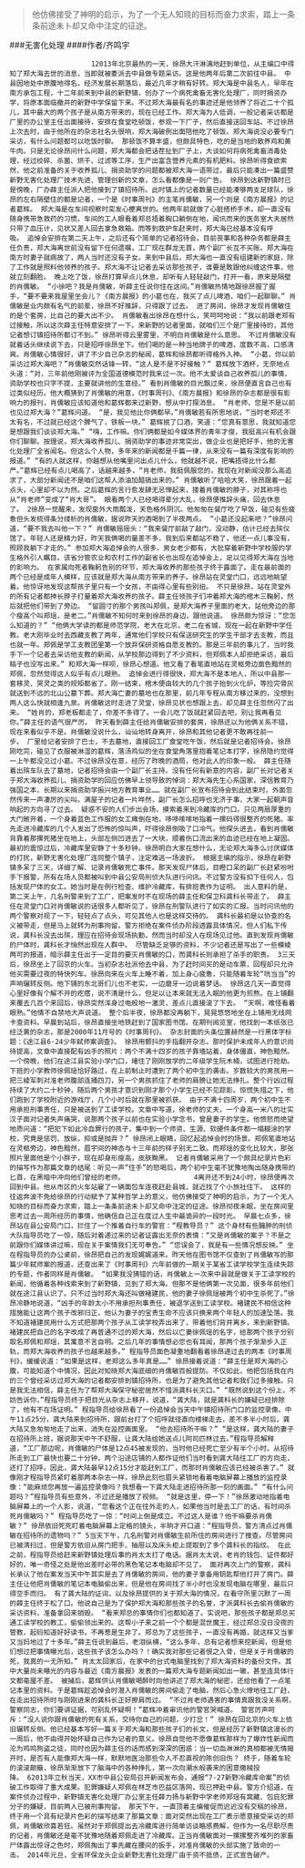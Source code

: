 > 他仿佛接受了神明的启示，为了一个无人知晓的目标而奋力求索，踏上一条条前途未卜却又命中注定的征途。

###无害化处理
####作者/齐鸣宇

						12013年北京最热的一天，徐昂大汗淋漓地赶到单位，从主编口中得知了郑大海去世的消息，当即就被委派去中县做专题采访。这是他两年后第二次前往中县。 中县因地处中原腹地得名，经济发展长期落后，最近几年才稍有好转。郑大海是中县名人，早年在南方承包工程，十二年前来到中县的新野镇，创办了一个病死禽畜无害化处理厂，同时捐资办学，将原本面临撤并的新野中学保留下来。不过郑大海最有名的事迹还是他领养了将近二十个孤儿，其中最大的两个孩子是从南方带来的，现在已经工作。郑大海为人低调，一般记者采访都是厂里的办公室主任出面接待，安排在食堂吃顿饭，参观一下厂子，然后直接送回车站。不过徐昂上次去时，由于他所在的杂志社名头很响，郑大海破例出面陪他吃了顿饭。郑大海说没必要专门采访，有什么问题都可以吃饭时聊。 那顿饭不算丰盛，但颇具特色，吃的是当地的散养鸡和黄牛肉。只是无论徐昂问什么问题，郑大海都会把话茬扯到厂子上，大谈如何将病死禽畜消毒处理，经过绞碎、杀菌、烘干、过滤等工序，生产出富含营养元素的有机肥料。徐昂听得食欲索然，他之前准备的关于收养孤儿、捐资助学的问题都被郑大海一语带过，最后只能凑出一篇盛赞新野无害化处理厂技术先进、管理创新的文章，怎么看都像是一则广告。 徐昂到达新野镇时已是傍晚，厂办薛主任派人把他接到了镇招待所。此时镇上的记者数量已经能凑够两支足球队，徐昂的左右隔壁住的都是记者，一个是《时事周刊》的主笔肖儒敏，另一个则是《南方晨报》的记者葛辉。 郑大海是在车间视察时突发心梗离世的。他两年前就做了心脏搭桥手术，却一直没有随身携带急救药的习惯。车间的工人眼看着郑总捂着胸口躺倒在地，闻讯而来的医务室大夫居然只带了血压计，见状又差人回去拿急救箱。而等到救护车赶来时，郑大海已经基本没有呼吸。 追悼会安排在第二天上午，之后还有个简单的记者招待会。目前丧事和各种杂务都是薛主任负责，郑大海离世前没有留下任何遗嘱，工厂现在群龙无首，两个副厂长互不买账。郑大海在南方时妻子就病故了，两人当时还没有子女。来到中县后，郑大海也一直没有组建新的家庭，除了工作就是照料他领养的孩子。郑大海不让记者去采访那些孩子，谁要是敢跟他纠缠这件事，他就立刻翻脸。 晚上吃了饭，徐昂打算早点儿休息，却听有人轻轻敲门，打开一看，原来是隔壁的肖儒敏。 “小徐吧？我是肖儒敏，听薛主任说你住在这间。”肖儒敏热情地跟徐昂握了握手，“要不要来我屋里坐会儿？《南方晨报》的小葛也在，我买了点儿啤酒，咱们一起聊聊。” 肖儒敏是业内颇有名气的前辈，徐昂不好推辞，只得跟了过去。 进了房间，徐昂才发现肖儒敏住的是个套房，比自己的要大出不少。 肖儒敏看出徐昂在想什么，笑呵呵地说：“我以前跟老郑有过接触，所以这次薛主任特意安排了一下。来新野的记者里面，就咱们三个是厂里接待的，其他记者想订镇招待所都订不到。” 徐昂听得云里雾里，不明白肖儒敏是什么意思。 不过肖儒敏没有就着话头继续说下去，只是招呼徐昂坐下。他们喝的是一种当地牌子的啤酒，度数不高，口感清爽。肖儒敏心情很好，讲了不少自己杂志的秘闻，葛辉和徐昂都听得格外入神。 “小葛，你以前采访过郑大海吧？”肖儒敏突然话锋一转，“这人是不是不好接触？” 葛辉放下酒杯，无奈地点头道：“对，三年前他刚被评为全国道德模范时我来过一次。他不太爱谈自己收养孤儿的事情，资助学校也只字不提，主要就讲他的生意经。” 看到肖儒敏的目光飘过来，徐昂便直言自己也有过类似经历。他大概猜到了肖儒敏的用意，《时事周刊》、《南方晨报》和徐昂的杂志都是很有影响力的报刊，肖儒敏应该知道他和葛辉都来过新野，想从中打探消息。 “肖老师，您是不是以前也见过郑大海？”葛辉问道。 “是，我见他比你俩都早。”肖儒敏若有所思地说，“当时老郑还不太有名，不过就已经这个脾气了，铁板一块。” 葛辉抿了口酒，笑道：“您真有意思，我就知道您是想跟我们谈谈郑大海。” “嗨，工作嘛。你们俩都是如今媒体界的青年才俊，我挺高兴有机会跟你们聊聊。按理说，郑大海收养孤儿、捐资助学的事迹非常突出，做企业也是把好手，他的无害化处理厂全省闻名。但这么个人物，多年来的新闻都是千篇一律，从来没有一篇有深度有影响的报道。” “有的人就这样，你越想从他嘴里问出点儿什么，他就越不说，把嘴捂得比什么都严。”葛辉已经有点儿喝高了，话越来越多，“肖老师，我挺佩服您的，我现在对新闻没那么高追求了，大部分新闻还不是咱们这帮人添油加醋搞出来的。” 肖儒敏听了哈哈大笑，徐昂跟着一起点头，心里却不以为然。之后葛辉的言行愈发肆无忌惮起来，搂着肖儒敏的脖子，对其称呼也从“肖老师”变成了“肖大哥”。 眼看两个人已经喝得辈分大乱，徐昂便推辞头痛，回去休息了。 2徐昂一觉醒来，发现窗外大雨瓢泼，天色格外阴沉。他匆匆在餐厅吃了早饭，碰见有些疲惫但头发梳得条分缕析的肖儒敏，据说昨天的酒喝到了半夜两点。 “小葛还没起来吧？”徐昂问道，“要不我去叫他一下？” 肖儒敏摇摇头：“我来餐厅前敲了敲门，没动静，估计已经去殡仪馆了。年轻人还是精力好，昨天我俩喝的量差不多，我到后来都站不稳了，他还一点儿事没有，照顾我躺下才走的。” 参加郑大海追悼会的人很多，男女老少都有，大批穿着新野中学校服的学生格外引人瞩目。该省分管农业和农村工作的副省长也出现在追悼会上，足以见得郑大海在当地的影响力。 在家属向死者鞠躬告别的环节，郑大海收养的那些孩子终于露面了。走在最前面的两个已经是成年人模样，应该就是郑大海从南方带来的养子。徐昂站在灵堂门口，远远地眺望着。他惊讶地发现这帮孩子里只有一个女孩，不由得心里有些别扭。 不只是徐昂，站在灵堂外的所有记者都抻长脖子打量着郑大海收养的孩子。薛主任领孩子们冲着郑大海的棺木三鞠躬，然后就把他们带到了旁边。 “留圆寸的那个男孩叫郑佩，是郑大海养子里面的老大，站他旁边的那个瘦高个叫郑瑶，是老二。”肖儒敏不知何时来到徐昂的身边，跟他说道。 徐昂颇为惊讶：“您怎么知道的？” “他俩大学读的都是师范学院，老大在北京，老二在省城，现在一起在新野中学任教。老大刚毕业时去西藏支教了两年，通常他们学校只有保送研究生的学生干部才去支教，而且也就一年。郑佩是学工支教团里第一个放弃保研资格自愿支教的。那是三年前的事儿了，当时我手下一个记者去采访他支教的新闻，从学校那边得到了不少资料，但郑佩本人却拒绝采访，最后稿子也没写出来。” 和郑大海一样呗，徐昂心想道。他又看了看笔直地站在灵柩旁边面色黯然的郑佩，忽然觉得这人似乎有点儿眼熟。 追悼会进行得很快，郑大海不是本地人，所以中县那一套移灵、哭灵之类的规矩都省了。刚一结束，棺木便由较大的几个孩子抬到火化炉，等捡完骨灰就送到不远的北山公墓下葬。郑大海亡妻的墓地也在那里，前几年专程从南方移过来的，没想到两人这么快就相逢九泉。肖儒敏这时走进了灵堂，徐昂见状也想跟上去，却见薛主任忽然闪了出来。 “姓肖的，郑老板都走了，你差不多得了。一会儿吃了饭就赶紧回去吧，别让我再看见你。”薛主任的语气很严厉。 昨天看到薛主任给肖儒敏安排的套房，徐昂还以为他俩关系不错，现在来看似乎不是。肖儒敏没说什么，讪讪地转身离开，徐昂和其他记者更不敢再往前一步。 厂里给记者安排了巴士，不去墓地，直接回工厂食堂吃午饭，然后就是记者招待会。徐昂刚吃完，碰见了衣服被淋湿的葛辉，落汤鸡似的坐在食堂角落里抱着笔记本打字，徐昂隐约觉得一上午都没见过小葛。不过徐昂没在意，经历了昨晚的酒局，他对此人的印象一般。 薛主任随着出殡车队去了墓地，记者招待会由一个副厂长主持。没有任何有新意的内容，副厂长对记者关于郑大海收养孤儿、捐资助学的回应仿佛早上领导致的悼词：郑大海先生心系国家，深信教育乃强国之本，长期以来捐资助学振兴地方教育事业…… 就在副厂长宣布招待会到此结束时，外面忽然传来一声凄厉的尖叫。满屋子的记者一片哗然，副厂长怎么招呼也无济于事，大家一起朝声音响起的方向寻了过去。 疑惑不安的人们步出会场，摸索着来到冷藏库的门口。只见两扇厚重的大门敞开着，一个身着蓝色工作服的女工瘫倒在地，哆哆嗦嗦地指着一摞码得很整齐的死猪。率先走进冷藏库的几个人发出了恐怖的惊叫声，吓得徐昂倒吸了口冷气。他探头进去，看到肖儒敏背靠着那摞死猪坐在地上，头部左侧凹进去了一大块，顺着伤口流出来的血迹已经在地上凝固。最初的震惊过后，冷藏库里安静了十多秒钟。徐昂明白大家在想什么，无论郑大海多么讨厌媒体的打扰，新野无害化处理厂连同整个镇子，注定难逃一场波折。 根据主编的指示，徐昂在新野镇多呆了三天，详细了解、记录肖儒敏死亡事件。那天发现尸体后，目瞪口呆的副厂长赶紧吩咐手下报警，所有在场人员都被叫到中县公安局刑侦大队进行问讯。不过警方没有扣下任何人，包括发现尸体的女工。她当时是在例行检查、维护冷藏库，有排班表作为证明。 出人意料的是，第二天上午，几名刑警来到了工厂，把案发时不在现场的薛主任和保卫科龚科长带走了。 薛主任在灵堂门口对肖儒敏说的话很多人都听见了，徐昂在刑警队进行了如实的汇报。当时问讯他的两个警察对视了一下，轻轻点了点头，可见其他人也是这样交待的。 龚科长最初是以协查的名义被带走，但是马上就转为刑事拘留。警方拒绝在案件侦办阶段透露具体情况，但人们私下传说，龚科长没去出殡，理应在招待会现场执勤，然而当时却没人在现场见过他。直到发现肖儒敏的尸体时，龚科长才悄然出现在人群中。 尽管缺乏足够的资料，不少记者还是写出了一些模棱两可的报道，暗示薛主任出于一定目的要灭肖儒敏的口，而龚科长则承担了杀手的职责。 3三天后，徐昂坐上了回京的火车。当初杂志社派他去中县，为了赶时间买的是动车票，回程却只允许他买需要过夜的特快列车。徐昂向来在火车上睡不着，加上身心疲惫，只能随着车轮“咣当当”的声响辗转反侧。他下铺的东北哥们儿也不老实，一边磨牙一边说着梦话。 徐昂这几天一直觉得心里好像有个解不开的疙瘩，说不清是什么，但足以让本来就无法入眠的他更为煎熬。在上铺翻来覆去几百个来回后，徐昂突然浑身过电般地一激灵，差点儿直接滚了下去。 “天啊，难怪看着眼熟。”他情不自禁地大声说道。 整个后半夜，徐昂都没再躺下，晃晃悠悠地坐在上铺用无线网卡查资料。早晨到站后，徐昂直接坐地铁赶到了国家图书馆。在期刊阅览室，他找到一本纸张已经泛黄的杂志，那是2000年11月号的《时事周刊》。 杂志封面的头条位置赫然是一行黑体字标题：《途江县6·24少年弑师案调查》。 徐昂用颤抖的手指翻开杂志。那时保护未成年人的意识尚待提高，文章中直接配有凶手的照片：两个不满十四岁的孩子靠墙站着，身体僵直，神色黯然。一个傍晚，他们在途江县实验小学门口，堵住了刚刚放学的二年级学生阮木楠，试图进行抢劫。下班的小学教师徐佩瑶恰好路过，在上前制止时遭到了两个初中生的袭击。岁数较大的男孩用一把三棱军刺对准老师腹部连捅四刀，另一个男孩抓住了老师的肩膀让她无法挣扎。整个行凶过程持续了大约二十秒钟，随后两个男孩才意识到刚才那个小学生已经不见踪影。惊慌失措之下，他们跑到了学校附近的游戏厅，几个小时后就在那里被抓获。 由于不满十四周岁，两个初中生不用承担刑事责任，只是被送到了工读学校。文章中写道，徐老师的丈夫，一个身高一米八的壮实汉子面对记者失声痛哭，说那两个孩子以前也在实验小学念书，曾是妻子的学生。他愤怒而绝望地质问道：“把犯下如此冷血罪行的孩子，集中到一个师资、生源、软硬件条件都一塌糊涂的学校，究竟是惩罚、放纵，抑或是抛弃？” 徐昂闭上眼睛，回忆起追悼会时的场景。郑佩笔直地站在灵柩旁边，神色黯然，眉宇间的神态与十三年前的样子别无二致。而郑瑶的变化比较大，那张照片里面他是个小胖子，现在却身形瘦高，皮肤黝黑。 记者肖儒敏采用了一个颇具纪录片色彩的描写作为那篇文章的结尾：听见一声“住手”的怒喝后，两个初中生毫不犹豫地掏出随身携带的匕首，在黑暗中冲向他们曾经的老师。                 4离开还不到24小时，徐昂便再次回到中县。他从市区的火车站雇了一辆面包车连夜赶赴县城，就近找了个小旅社住下。 这样的往返奔波不免给徐昂的行动赋予了某种哲学上的意义，他仿佛接受了神明的启示，为了一个无人知晓的目标而奋力求索，踏上一条条前途未卜却又命中注定的征途。徐昂彻夜未眠，坐在房间里思考过去一周所经历的事情，他确信自己正在度过人生中最诡异的一段时光。 早晨七点多，徐昂站在县公安局门口，拦住了一个推着自行车的警官：“程教导员？” 这个身材有些臃肿的刑侦大队指导员吃了一惊，随后对着递过来的记者证露出无奈的表情：“又是肖儒敏的案子？不是之前跟你们媒体讲过嘛，现在关于案情我们无可奉告。” “您误会了，我是有一些情况想反映。” 坐在程指导员的办公桌前，徐昂把自己的发现娓娓道来。昨天他在图书馆不仅查到了肖儒敏写的那篇少年弑师案的报道，还查出来了《时事周刊》六年前做的一期关于某省工读学校学生连续失踪的专题，作者同样是肖儒敏。 “如果我没猜错的话，肖儒敏上一次来中县就是做关于工读学校的新闻，他循着各种线索来到了新野镇，见到了郑大海。但那不是他俩第一次见面，很多年前他们就在途江县认识了。只不过当时郑大海还叫做褚建民，他的妻子徐佩瑶被两个初中生杀死了。”徐昂冷静地说道，“凶手的年龄太小不用承担刑事责任，被退学送到工读学校。褚建民不相信这种措施能让这两个孩子改邪归正，他认为妻子的宝贵生命不应该只换来两个年轻人的加速坠落。我不知道褚建民用什么方式把那两个孩子从工读学校弄出来了，带着他们背井离乡，来到新野镇。褚建民把自己的名字改成了再普通不过的郑大海，然后以亡妻徐佩瑶的名字，给那两个孩子分别取名郑佩和郑瑶，其寓意不言自明。之后几年的事情想必您也有耳闻，那两个孩子渐渐步入正轨，而郑大海收养的孩子也越来越多。” 程指导员面色凝重地翻看着徐昂递过去的两本《时事周刊》，缓缓说道：“如果是这样，老郑这么多年真是……” 徐昂接着说道：“薛主任是郑大海的心腹，可能知道个中情况，因此对知晓郑大海底细的肖儒敏百般提防。不仅如此，他把包括我在内的三个曾经采访过郑大海的记者都安排到镇招待所，也是为了避免其他记者和我们过多接触。只是我无法相信，薛主任为了帮郑大海保守秘密居然不惜派龚科长灭口。” “既然说到这个份上，不妨告诉你，”程指导员终于把目光从杂志上移开，说道，“龚大陆，就是龚科长的嫌疑已经排除了，他有不在场证明。” 程指导员给徐昂看了一份追悼会当天中午镇招待所门口的监控录像。中午11点25分，龚大陆来到招待所，跟前台打了个招呼就径直向楼梯走去，差不多半小时后，龚大陆又急匆匆地走了出来，消失在监控画面里。 “他去招待所干嘛？” “是这样，龚大陆的妻子在招待所上班，据说那天中午不舒服，让龚大陆给她送点儿阿司匹林过去。”程指导员解释道，“工厂那边呢，肖儒敏的尸体是12点45被发现的，当时他已经死亡至少有半个小时。从招待所走到工厂最快也要二十分钟，两个沿途店铺的人都作证他们当时看到龚大陆往工厂的方向走，还打了招呼。因此，龚大陆最早12点15分才能赶到工厂，而那时肖儒敏应该已经被杀害了。” 就像刚才程指导员紧盯着那两本杂志一样，徐昂此刻也眉头紧锁地看着电脑屏幕上播放的监控录像：“能麻烦您再放一遍监控录像吗？我想看一下龚大陆走进招待所那一刻的画面。” “有什么问题吗？”程指导员有些意外，不过还是播放了视频。 “就是这里，停一下！”徐昂激动地指着电脑屏幕上的一个人影，说道，“您看这个正在往外走的人，如果他当时是去工厂的话，有时间杀死肖儒敏吗？” 程指导员吃了一惊：“时间上倒是成立。不过这人是谁？他干嘛要杀肖儒敏？” 徐昂依旧死死盯着电脑屏幕上定格的镜头，半晌才开口道：“程指导员，警方清点过肖儒敏在招待所的遗物吗？” 5当天下午，几名刑警对肖儒敏生前所住的房间进行了搜查。尽管房间已被清扫过，但是警方依旧从房门把手、抽屉以及床头柜上提取到了多个龚科长的指纹。 在此之前，程指导员给赶来新野镇处理后事的肖太太打了电话。据肖太太说，老肖的钱包、证件都好好的，唯一奇怪之处是他出差时必带的黑色笔记本电脑却不见了。 面对再次上门的警察，龚科长承认了他在案发当天中午其实是去了肖儒敏的房间，他的妻子拿备用钥匙帮他打开了房门。薛主任让他把肖儒敏的笔记本电脑偷出来，但是他在房间找了半小时也没发现电脑在哪里，最后只得空手而归。 有了龚大陆的证词，以及徐昂提供的关于郑大海的情况，在看守所里沉默了一周的薛主任终于松了口。他说自己是为了保护郑大海和那些孩子的名誉，才派龚科长去偷肖儒敏的采访资料，准备拿回来销毁。 “看来郑总的事情你们也都知道了。实说吧，那些孩子都是郑总买通工读学校的教工，偷偷领出来的。这帮小子来之前一个个都是混世魔王，经过郑总没日没夜的管教，起码知道好好读书，不再惹是生非了。郑总为了这些孩子，一直没有再婚，就这样又当爹又当妈地过了十多年。”薛主任说到最后，老泪纵横，“这么多年，总有记者想来挖新闻，但是他们想过把事情曝光后，这些孩子该怎么办吗？！确实我对那些记者恨之入骨，但是关于肖儒敏的死，我真的一无所知。” 肖太太回家后，在家中的台式电脑里找到了郑大海资料的备份文件。其中大量尚未曝光的内容与最近《南方晨报》发表的一篇郑大海专题新闻如出一辙，甚至连具体行文都毫厘不差。 被捕后，葛辉供认肖儒敏喝醉时向他讲述了郑大海的秘密，还给他看了一点笔记本里的资料。于是葛辉趁追悼会时潜入肖儒敏的房间偷走了电脑，然后心急火燎地往工厂赶，在走出招待所时与刚刚进来的龚科长正好擦肩而过。 “不过肖老师遇害的事情真跟我没关系啊，警察同志，你们要讲证据，可别乱怀疑啊！”葛辉冲着审讯他的警官哭喊道。 警官厉声呵斥：“没人说你跟肖儒敏的死有关系，交待你自己的问题，少打岔！” 徐昂在回北京的火车上依旧辗转反侧。他已经基本写好一篇关于郑大海和那些孩子们的长文，但是经历了新野镇这漫长的一周后，他不由得开始怀疑自己作为记者的意义。徐昂自觉他不愿像葛辉那样为了爆炸性新闻而沦为鸡鸣狗盗之徒，同时也因为薛主任的话而感到深深的困惑：当一切血淋淋的真相都被无情揭开时，是否有人能像郑大海一样，默默地医治那些令人不忍直视的陈创旧伤？ 终于，随着车轮的滚滚颠簸，徐昂渐渐放下了脑海中的各种挣扎，第一次向潮水般袭来的困意缴械投降。 62013年立秋当天，XX市中县公安局召开新闻发布会，通报“7·27新野冷藏库命案”的侦破工作取得了重大成果。犯罪嫌疑人郑佩在林芝市巴益区落网，现已押赴中县。警方介绍道，在案件侦办过程中，新野镇无害化处理厂办公室主任薛力扬与新野中学老师郑瑶有窝藏、包庇犯罪分子的嫌疑，目前两人已被刑事拘留。 那天下午，一直顶着主编催促而迟迟没有交稿的徐昂，终于用一个具有纪录片色彩的描写结束了那篇文章：面对突然出现在工厂表示愿意接受采访的郑佩，肖儒敏欣喜若狂。虽然对于郑佩提出去冷藏库进行简单访谈略感费解，但作为一名尽职尽责的记者，肖儒敏还是毫不犹豫地随着郑佩走进了冷藏库。正当肖儒敏面对一摞摞整齐堆列的家畜尸体露出惊讶之色时，郑佩掏出了事先藏在腰间的扳手，对准肖儒敏的头部实施了致命的一击。 2014年元旦，全省环保龙头企业新野无害化处理厂由于资不抵债，正式宣告破产。			  		